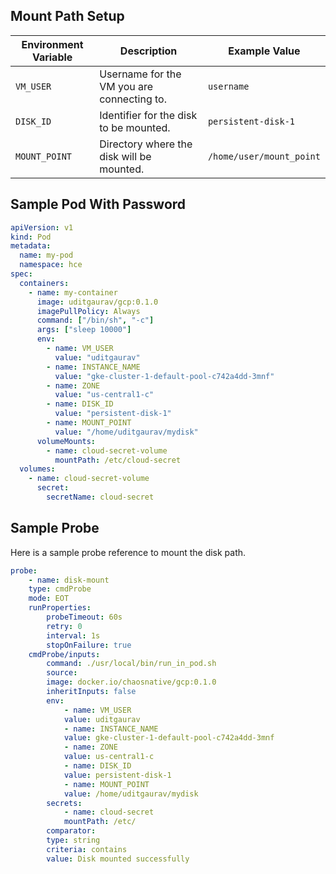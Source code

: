 ## Mount Path Setup

| Environment Variable | Description                                       | Example Value            |
|----------------------|---------------------------------------------------|--------------------------|
| `VM_USER`            | Username for the VM you are connecting to.        | `username`               |
| `DISK_ID`            | Identifier for the disk to be mounted.            | `persistent-disk-1`      |
| `MOUNT_POINT`        | Directory where the disk will be mounted.         | `/home/user/mount_point` |

## Sample Pod With Password

```yaml
apiVersion: v1
kind: Pod
metadata:
  name: my-pod
  namespace: hce
spec:
  containers:
    - name: my-container
      image: uditgaurav/gcp:0.1.0
      imagePullPolicy: Always
      command: ["/bin/sh", "-c"]
      args: ["sleep 10000"]
      env:
        - name: VM_USER
          value: "uditgaurav"
        - name: INSTANCE_NAME
          value: "gke-cluster-1-default-pool-c742a4dd-3mnf"
        - name: ZONE
          value: "us-central1-c"
        - name: DISK_ID
          value: "persistent-disk-1"
        - name: MOUNT_POINT
          value: "/home/uditgaurav/mydisk"
      volumeMounts:
        - name: cloud-secret-volume
          mountPath: /etc/cloud-secret
  volumes:
    - name: cloud-secret-volume
      secret:
        secretName: cloud-secret

```

## Sample Probe

Here is a sample probe reference to mount the disk path.

```yaml
probe:
    - name: disk-mount
    type: cmdProbe
    mode: EOT
    runProperties:
        probeTimeout: 60s
        retry: 0
        interval: 1s
        stopOnFailure: true
    cmdProbe/inputs:
        command: ./usr/local/bin/run_in_pod.sh
        source:
        image: docker.io/chaosnative/gcp:0.1.0
        inheritInputs: false
        env:
            - name: VM_USER
            value: uditgaurav
            - name: INSTANCE_NAME
            value: gke-cluster-1-default-pool-c742a4dd-3mnf
            - name: ZONE
            value: us-central1-c
            - name: DISK_ID
            value: persistent-disk-1
            - name: MOUNT_POINT
            value: /home/uditgaurav/mydisk
        secrets:
            - name: cloud-secret
            mountPath: /etc/
        comparator:
        type: string
        criteria: contains
        value: Disk mounted successfully
```
